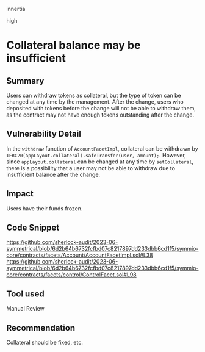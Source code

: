 innertia

high

# Collateral balance may be insufficient

## Summary
Users can withdraw tokens as collateral, but the type of token can be changed at any time by the management.
After the change, users who deposited with tokens before the change will not be able to withdraw them, as the contract may not have enough tokens outstanding after the change.
## Vulnerability Detail
In the `withdraw` function of `AccountFacetImpl`, collateral can be withdrawn by `IERC20(appLayout.collateral).safeTransfer(user, amount);`.
However, since `appLayout.collateral` can be changed at any time by `setCollateral`, there is a possibility that a user may not be able to withdraw due to insufficient balance after the change.
## Impact
Users have their funds frozen.
## Code Snippet
https://github.com/sherlock-audit/2023-06-symmetrical/blob/6d2b64b6732fcfbd07c8217897dd233dbb6cd1f5/symmio-core/contracts/facets/Account/AccountFacetImpl.sol#L38
https://github.com/sherlock-audit/2023-06-symmetrical/blob/6d2b64b6732fcfbd07c8217897dd233dbb6cd1f5/symmio-core/contracts/facets/control/ControlFacet.sol#L98
## Tool used

Manual Review

## Recommendation
Collateral should be fixed, etc.
